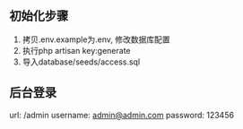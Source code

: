 ## 初始化步骤
1. 拷贝.env.example为.env, 修改数据库配置
2. 执行php artisan key:generate
3. 导入database/seeds/access.sql

## 后台登录
url: /admin
username: admin@admin.com
password: 123456


